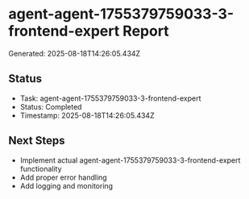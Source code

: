 # agent-agent-1755379759033-3-frontend-expert Report

Generated: 2025-08-18T14:26:05.434Z

## Status
- Task: agent-agent-1755379759033-3-frontend-expert
- Status: Completed
- Timestamp: 2025-08-18T14:26:05.434Z

## Next Steps
- Implement actual agent-agent-1755379759033-3-frontend-expert functionality
- Add proper error handling
- Add logging and monitoring
